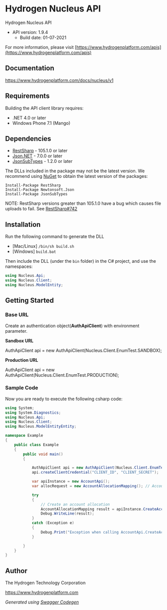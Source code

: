 # Hydrogen Nucleus API

Hydrogen Nucleus API
- API version: 1.9.4
  - Build date: 01-07-2021

For more information, please visit [https://www.hydrogenplatform.com/apis](https://www.hydrogenplatform.com/apis)


## Documentation

https://www.hydrogenplatform.com/docs/nucleus/v1

## Requirements

Building the API client library requires:
- .NET 4.0 or later
- Windows Phone 7.1 (Mango)



## Dependencies

- [RestSharp](https://www.nuget.org/packages/RestSharp) - 105.1.0 or later
- [Json.NET](https://www.nuget.org/packages/Newtonsoft.Json/) - 7.0.0 or later
- [JsonSubTypes](https://www.nuget.org/packages/JsonSubTypes/) - 1.2.0 or later

The DLLs included in the package may not be the latest version. We recommend
using [NuGet](https://docs.nuget.org/consume/installing-nuget) to obtain the latest version of the packages:

```
Install-Package RestSharp
Install-Package Newtonsoft.Json
Install-Package JsonSubTypes
```

NOTE: RestSharp versions greater than 105.1.0 have a bug which causes file uploads to fail.
See [RestSharp#742](https://github.com/restsharp/RestSharp/issues/742)


## Installation

Run the following command to generate the DLL

- [Mac/Linux] `/bin/sh build.sh`
- [Windows] `build.bat`

Then include the DLL (under the `bin` folder) in the C# project, and use the namespaces:

```csharp
using Nucleus.Api;
using Nucleus.Client;
using Nucleus.ModelEntity;
```

## Getting Started
### Base URL
Create an authentication object(**AuthApiClient**) with environment parameter.

**Sandbox URL**

AuthApiClient api = new AuthApiClient(Nucleus.Client.EnumTest.SANDBOX);

**Production URL**

AuthApiClient api = new AuthApiClient(Nucleus.Client.EnumTest.PRODUCTION);

### Sample Code
Now you are ready to execute the following csharp code:

```csharp
using System;
using System.Diagnostics;
using Nucleus.Api;
using Nucleus.Client;
using Nucleus.ModelEntityEntity;

namespace Example
{
    public class Example
    {
        public void main()
        {

            AuthApiClient api = new AuthApiClient(Nucleus.Client.EnumTest.SANDBOX);
            api.createClientCredential("CLIENT_ID", "CLIENT_SECRET");

            var apiInstance = new AccountApi();
            var allocRequest = new AccountAllocationMapping(); // AccountAllocationMapping | allocRequest

            try
            {
                // Create an account allocation
                AccountAllocationMapping result = apiInstance.CreateAccountAllocationMappingUsingPost(allocRequest);
                Debug.WriteLine(result);
            }
            catch (Exception e)
            {
                Debug.Print("Exception when calling AccountApi.CreateAccountAllocationMappingUsingPost: " + e.Message );
            }

        }
    }
}
```
## Author
The Hydrogen Technology Corporation

https://www.hydrogenplatform.com

*Generated using [Swagger Codegen](https://github.com/swagger-api/swagger-codegen)*
